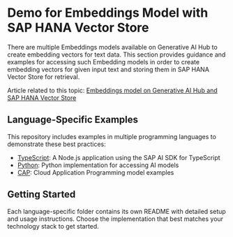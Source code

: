 # Demo for Embeddings Model with SAP HANA Vector Store
There are multiple Embeddings models available on Generative AI Hub to create embedding vectors for text data. This section provides guidance and examples for accessing such Embedding models in order to create embedding vectors for given input text and storing them in SAP HANA Vector Store for retrieval.

Article related to this topic: [Embeddings model on Generative AI Hub and SAP HANA Vector Store](https://sap.sharepoint.com/sites/210313/SitePages/GenAI%20-%20RAG%20-%20Vector%20Database%20-%20Overall%20and%20Embedding%20Creation.aspx)


## Language-Specific Examples
This repository includes examples in multiple programming languages to demonstrate these best practices:

- [TypeScript](./typescript/): A Node.js application using the SAP AI SDK for TypeScript
- [Python](./python/): Python implementation for accessing AI models
- [CAP](./cap/): Cloud Application Programming model examples

## Getting Started
Each language-specific folder contains its own README with detailed setup and usage instructions. Choose the implementation that best matches your technology stack to get started.
